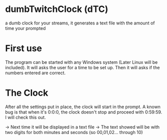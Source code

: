 # dumbTwitchClock (dTC)
a dumb clock for your streams, it generates a text file with the amount of time your prompted

# First use
The program can be started with any Windows system (Later Linux will be included).
It will asks the user for a time to be set up.
Then it will asks if the numbers entered are correct.

# The Clock
After all the settings put in place, the clock will start in the prompt.
A known bug is that when it's 0:0:0, the clock doesn't stop and proceed with 0:59:59.
I will check this out.

-> Next time it will be displayed in a text file
-> The text showed will be with two digits for both minutes and seconds (so 00,01,02... through 10)